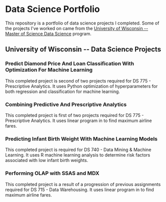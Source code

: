 # Data Science Portfolio

This repository is a portfolio of data science projects I completed.  Some of the projects I've worked on came from the [University of Wisconsin  -- Master of Science Data Science](https://datasciencedegree.wisconsin.edu/) program.


## University of Wisconsin -- Data Science Projects
### Predict Diamond Price And Loan Classification With Optimization For Machine Learning
This completed project is second of two projects required for DS 775 - Prescriptive Analytics. It uses Python optimization of hyperparameters for both regression and classification for machine learning.

### Combining Predictive And Prescriptive Analytics
This completed project is first of two projects required for DS 775 - Prescriptive Analytics. It uses linear program in to find maximum airline fares.

### Predicting Infant Birth Weight With Machine Learning Models
This completed project is required for DS 740 - Data Mining & Machine Learning. It uses R machine learning analysis to determine risk factors associated with low infant birth weights.

### Performing OLAP with SSAS and MDX	
This completed project is a result of a progression of previous assignments required for DS 715 - Data Warehousing. It uses linear program in to find maximum airline fares.
